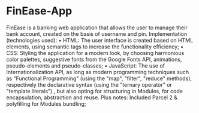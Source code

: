 # FinEase-App
FinEase is a banking web application that allows the user to manage their bank account, created on the basis of username and pin.
Implementation (technologies used):
• HTML: The user interface is created based on HTML elements, using semantic tags to increase the functionality efficiency;
• CSS: Styling the application for a modern look, by choosing harmonious color palettes, suggestive fonts from the Google Fonts API, animations, pseudo-elements and pseudo-classes;
• JavaScript: The use of  Internationalization API, as long as modern programming techniques such as "Functional Programming" (using the "map", "filter", "reduce" methods), respectively the declarative syntax (using the "ternary operator" or "template literals") , but also opting for structuring in Modules, for code encapsulation, abstraction and reuse.
Plus notes: Included Parcel 2 & polyfilling for Modules bundling; 
